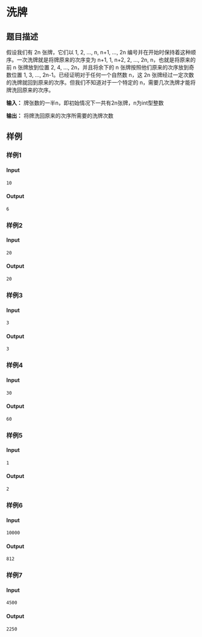 # 洗牌

## 题目描述

  假设我们有 2n 张牌，它们以 1, 2, ..., n, n+1, ..., 2n 编号并在开始时保持着这种顺序。一次洗牌就是将牌原来的次序变为 n+1, 1, n+2, 2, ..., 2n, n，也就是将原来的前 n 张牌放到位置 2, 4, ..., 2n，并且将余下的 n 张牌按照他们原来的次序放到奇数位置 1, 3, ..., 2n-1。已经证明对于任何一个自然数 n，这 2n 张牌经过一定次数的洗牌就回到原来的次序。但我们不知道对于一个特定的 n，需要几次洗牌才能将牌洗回原来的次序。

**输入：**
  牌张数的一半n，即初始情况下一共有2n张牌，n为int型整数

**输出：**
  将牌洗回原来的次序所需要的洗牌次数

## 样例

### 样例1

#### Input

```
10
```

#### Output

```
6
```

### 样例2

#### Input

```
20
```

#### Output

```
20
```

### 样例3

#### Input

```
3
```

#### Output

```
3
```

### 样例4

#### Input

```
30
```

#### Output

```
60
```

### 样例5

#### Input

```
1
```

#### Output

```
2
```

### 样例6

#### Input

```
10000
```

#### Output

```
812
```

### 样例7

#### Input

```
4500
```

#### Output

```
2250
```

